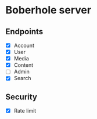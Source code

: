 # Boberhole server

## Endpoints
- [X] Account
- [X] User
- [X] Media
- [X] Content
- [ ] Admin
- [X] Search

## Security
- [X] Rate limit